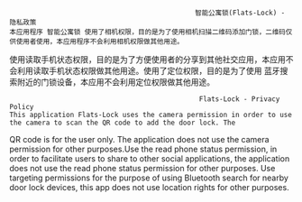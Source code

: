                                                   智能公寓锁(Flats-Lock) - 隐私政策
    本应用程序 智能公寓锁 使用了相机权限，目的是为了使用相机扫描二维码添加门锁，二维码仅供使用者使用，本应用程序不会利用相机权限做其他用途。
使用读取手机状态权限，目的是为了方便使用者的分享到其他社交应用，本应用不会利用读取手机状态权限做其他用途。使用了定位权限，目的是为了使用
蓝牙搜索附近的门锁设备，本应用不会利用定位权限做其他用途。
    
    
                                                   Flats-Lock - Privacy Policy
    This application Flats-Lock uses the camera permission in order to use the camera to scan the QR code to add the door lock. The 
QR code is for the user only. The application does not use the camera permission for other purposes.Use the read phone status 
permission, in order to facilitate users to share to other social applications, the application does not use the read phone status 
permission for other purposes. Use targeting permissions for the purpose of using Bluetooth search for nearby door lock devices, 
this app does not use location rights for other purposes.

